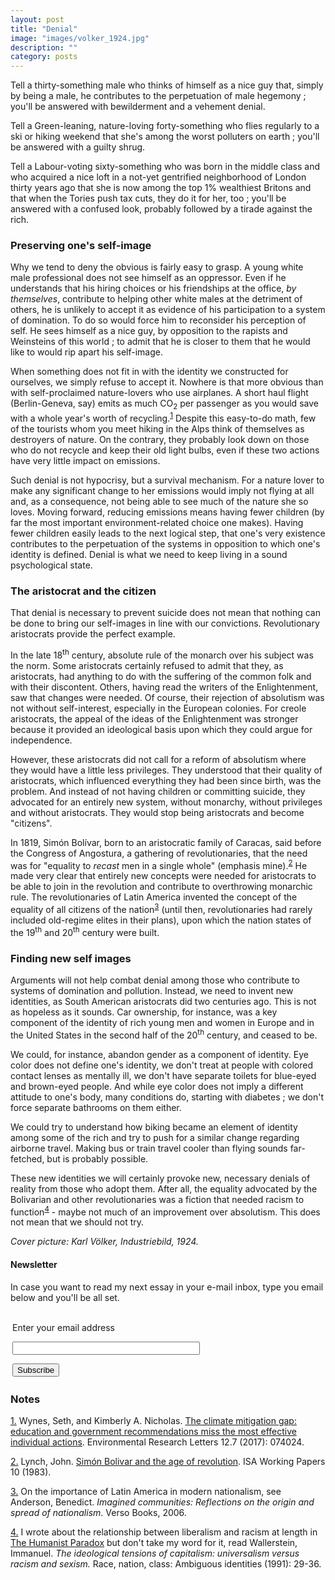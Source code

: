```yaml
---
layout: post
title: "Denial"
image: "images/volker_1924.jpg"
description: ""
category: posts
---
```


Tell a thirty-something male who thinks of himself as a nice guy that, simply by being a male, he contributes to the perpetuation of male hegemony ; you'll be answered with bewilderment and a vehement denial.

Tell a Green-leaning, nature-loving forty-something who flies regularly to a ski or hiking weekend that she's among the worst polluters on earth ; you'll be answered with a guilty shrug.

Tell a Labour-voting sixty-something who was born in the middle class and who acquired a nice loft in a not-yet gentrified neighborhood of London thirty years ago that she is now among the top 1% wealthiest Britons and that when the Tories push tax cuts, they do it for her, too ; you'll be answered with a confused look, probably followed by a tirade against the rich.

### Preserving one's self-image

Why we tend to deny the obvious is fairly easy to grasp. A young white male professional does not see himself as an oppressor. Even if he understands that his hiring choices or his friendships at the office, _by themselves_, contribute to helping other white males at the detriment of others, he is unlikely to accept it as evidence of his participation to a system of domination. To do so would force him to reconsider his perception of self. He sees himself as a nice guy, by opposition to the rapists and Weinsteins of this world ; to admit that he is closer to them that he would like to would rip apart his self-image.

When something does not fit in with the identity we constructed for ourselves, we simply refuse to accept it. Nowhere is that more obvious than with self-proclaimed nature-lovers who use airplanes. A short haul flight (Berlin-Geneva, say) emits as much CO<sub>2</sub> per passenger as you would save with a whole year's worth of recycling.<sup><a name='note_1' id='#note_1' class='note_anchor' href='#foot_1'>1</a></sup> Despite this easy-to-do math, few of the tourists whom you meet hiking in the Alps think of themselves as destroyers of nature. On the contrary, they probably look down on those who do not recycle and keep their old light bulbs, even if these two actions have very little impact on emissions.

Such denial is not hypocrisy, but a survival mechanism. For a nature lover to make any significant change to her emissions would imply not flying at all and, as a consequence, not being able to see much of the nature she so loves. Moving forward, reducing emissions means having fewer children (by far the most important environment-related choice one makes). Having fewer children easily leads to the next logical step, that one's very existence contributes to the perpetuation of the systems in opposition to which one's identity is defined. Denial is what we need to keep living in a sound psychological state.

### The aristocrat and the citizen

That denial is necessary to prevent suicide does not mean that nothing can be done to bring our self-images in line with our convictions. Revolutionary aristocrats provide the perfect example.

In the late 18<sup>th</sup> century, absolute rule of the monarch over his subject was the norm. Some aristocrats certainly refused to admit that they, as aristocrats, had anything to do with the suffering of the common folk and with their discontent. Others, having read the writers of the Enlightenment, saw that changes were needed. Of course, their rejection of absolutism was not without self-interest, especially in the European colonies. For creole aristocrats, the appeal of the ideas of the Enlightenment was stronger because it provided an ideological basis upon which they could argue for independence.

However, these aristocrats did not call for a reform of absolutism where they would have a little less privileges. They understood that their quality of aristocrats, which influenced everything they had been since birth, was the problem. And instead of not having children or committing suicide, they advocated for an entirely new system, without monarchy, without privileges and without aristocrats. They would stop being aristocrats and become "citizens".

In 1819, Simón Bolívar, born to an aristocratic family of Caracas, said before the Congress of Angostura, a gathering of revolutionaries, that the need was for "equality to _recast_ men in a single whole" (emphasis mine).<sup><a name='note_2' id='#note_2' class='note_anchor' href='#foot_2'>2</a></sup> He made very clear that entirely new concepts were needed for aristocrats to be able to join in the revolution and contribute to overthrowing monarchic rule. The revolutionaries of Latin America invented the concept of the equality of all citizens of the nation<sup><a name='note_3' id='#note_3' class='note_anchor' href='#foot_3'>3</a></sup> (until then, revolutionaries had rarely included old-regime elites in their plans), upon which the nation states of the 19<sup>th</sup> and 20<sup>th</sup> century were built.

### Finding new self images

Arguments will not help combat denial among those who contribute to systems of domination and pollution. Instead, we need to invent new identities, as South American aristocrats did two centuries ago. This is not as hopeless as it sounds. Car ownership, for instance, was a key component of the identity of rich young men and women in Europe and in the United States in the second half of the 20<sup>th</sup> century, and ceased to be.

We could, for instance, abandon gender as a component of identity. Eye color does not define one's identity, we don't treat at people with colored contact lenses as mentally ill, we don't have separate toilets for blue-eyed and brown-eyed people. And while eye color does not imply a different attitude to one's body, many conditions do, starting with diabetes ; we don't force separate bathrooms on them either.

We could try to understand how biking became an element of identity among some of the rich and try to push for a similar change regarding airborne travel. Making bus or train travel cooler than flying sounds far-fetched, but is probably possible.

These new identities we will certainly provoke new, necessary denials of reality from those who adopt them. After all, the equality advocated by the Bolivarian and other revolutionaries was a fiction that needed racism to function<sup><a name='note_4' id='#note_4' class='note_anchor' href='#foot_4'>4</a></sup> - maybe not much of an improvement over absolutism. This does not mean that we should not try.

_Cover picture: Karl Völker, Industriebild, 1924._



<h4>Newsletter</h4>
<p>In case you want to read my next essay in your e-mail inbox, type you email below and you'll be all set.</p>
<form style="padding:3px;" action="https://tinyletter.com/nkb" method="post" target="popupwindow" onsubmit="window.open('https://tinyletter.com/nkb', 'popupwindow', 'scrollbars=yes,width=800,height=600');return true"><p><label for="tlemail">Enter your email address</label></p><p><input type="text" style="width:300px" name="email" id="tlemail" /></p><input type="hidden" value="1" name="embed"/><input type="submit" value="Subscribe" /></form>


 <a name='notes' ></a>

### Notes 



<a href='#note_1' name='foot_1' data-text='Wynes, Seth, and Kimberly A. Nicholas. ‘The climate mitigation gap: education and government recommendations miss the most effective individual actions’. Environmental Research Letters 12.7 (2017): 074024.'>1.</a> Wynes, Seth, and Kimberly A. Nicholas. [The climate mitigation gap: education and government recommendations miss the most effective individual actions](https://archive.is/20180331/http://iopscience.iop.org/article/10.1088/1748-9326/aa7541/meta). Environmental Research Letters 12.7 (2017): 074024.


<a href='#note_2' name='foot_2' data-text='Lynch, John. ‘Simón Bolivar and the age of revolution’. ISA Working Papers 10 (1983).'>2.</a> Lynch, John. [Simón Bolivar and the age of revolution](https://archive.is/20180331/http://sas-space.sas.ac.uk/3532/1/B48_-_Simon_Bolivar_and_the_Age_of_Revolution.pdf). ISA Working Papers 10 (1983).


<a href='#note_3' name='foot_3' data-text='On the importance of Latin America in modern nationalism, see Anderson, Benedict. Imagined communities: Reflections on the origin and spread of nationalism. Verso Books, 2006.'>3.</a> On the importance of Latin America in modern nationalism, see Anderson, Benedict. _Imagined communities: Reflections on the origin and spread of nationalism_. Verso Books, 2006.


<a href='#note_4' name='foot_4' data-text='I wrote about the relationship between liberalism and racism at length in ‘The Humanist Paradox’ but don’t take my word for it, read Wallerstein, Immanuel. The ideological tensions of capitalism: universalism versus racism and sexism. Race, nation, class: Ambiguous identities (1991): 29-36.'>4.</a> I wrote about the relationship between liberalism and racism at length in [The Humanist Paradox](https://archive.is/20180331/http://blog.nkb.fr/humanism-racism) but don't take my word for it, read Wallerstein, Immanuel. _The ideological tensions of capitalism: universalism versus racism and sexism._ Race, nation, class: Ambiguous identities (1991): 29-36.
